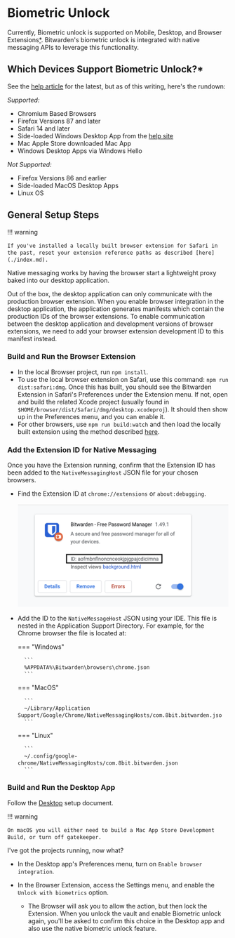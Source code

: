 # Biometric Unlock

Currently, Biometric unlock is supported on Mobile, Desktop, and Browser Extensions[*](#which-devices-support-biometric-unlock). Bitwarden's biometric unlock is integrated with native messaging APIs to leverage this functionality.

## Which Devices Support Biometric Unlock?\*

See the [help article](https://bitwarden.com/help/article/biometrics/) for the latest, but as of this writing, here's the rundown:

_Supported:_

- Chromium Based Browsers
- Firefox Versions 87 and later
- Safari 14 and later
- Side-loaded Windows Desktop App from the [help site](https://bitwarden.com/download)
- Mac Apple Store downloaded Mac App
- Windows Desktop Apps via Windows Hello

_Not Supported:_

- Firefox Versions 86 and earlier
- Side-loaded MacOS Desktop Apps
- Linux OS

## General Setup Steps

!!! warning

    If you've installed a locally built browser extension for Safari in the past, reset your extension reference paths as described [here](./index.md).

Native messaging works by having the browser start a lightweight proxy baked into our desktop application.

Out of the box, the desktop application can only communicate with the production browser extension. When you enable browser integration in the desktop application, the application generates manifests which contain the production IDs of the browser extensions. To enable communication between the desktop application and development versions of browser extensions, we need to add your browser extension development ID to this manifest instead.

### Build and Run the Browser Extension

- In the local Browser project, run `npm install`.
- To use the local browser extension on Safari, use this command: `npm run dist:safari:dmg`. Once this has built, you should see the Bitwarden Extension in Safari's Preferences under the Extension menu. If not, open and build the related Xcode project (usually found in `$HOME/browser/dist/Safari/dmg/desktop.xcodeproj`). It should then show up in the Preferences menu, and you can enable it.
- For other browsers, use `npm run build:watch` and then load the locally built extension using the method described [here](./index.md#testing-and-debugging).

### Add the Extension ID for Native Messaging

Once you have the Extension running, confirm that the Extension ID has been added to the `NativeMessagingHost` JSON file for your chosen browsers.

- Find the Extension ID at `chrome://extensions` or `about:debugging`.

  ![Extension ID](extension-id.png)

- Add the ID to the `NativeMessageHost` JSON using your IDE. This file is nested in the Application Support Directory. For example, for the Chrome browser the file is located at:

    === "Windows"
    
        ```
        %APPDATA%\Bitwarden\browsers\chrome.json
        ```

    === "MacOS"
    
        ```
        ~/Library/Application Support/Google/Chrome/NativeMessagingHosts/com.8bit.bitwarden.jso
        ```

    === "Linux"
    
        ```
        ~/.config/google-chrome/NativeMessagingHosts/com.8bit.bitwarden.json
        ```

### Build and Run the Desktop App

Follow the [Desktop](../desktop/index.md) setup document.

!!! warning

    On macOS you will either need to build a Mac App Store Development Build, or turn off gatekeeper.

I've got the projects running, now what?

- In the Desktop app's Preferences menu, turn on `Enable browser integration`.
- In the Browser Extension, access the Settings menu, and enable the `Unlock with biometrics` option.

  - The Browser will ask you to allow the action, but then lock the Extension. When you unlock the vault and enable Biometric unlock again, you'll be asked to confirm this choice in the Desktop app and also use the native biometric unlock feature.
